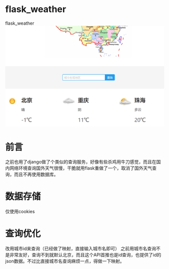 # flask_weather
flask_weather
![](./weather.png)

# 前言

之前也用了django做了个类似的查询服务，好像有些杀鸡用牛刀感觉，而且在国内网络环境查询国外天气很慢，干脆就用flask重做了一个，取消了国外天气查询，而且不再使用数据库。

# 数据存储

仅使用cookies

# 查询优化

改用城市id来查询（已经做了映射，直接输入城市名即可）
之前用城市名查询不是非常友好，查询不到就默认北京，而且这个API首推也是id查询，也提供了id的json数据。不过比直接城市名查询麻烦一点，得做一下映射。
